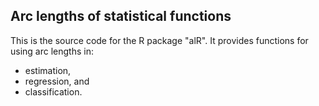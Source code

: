 ## Arc lengths of statistical functions

This is the source code for the R package "alR".  It provides functions for using arc lengths in:
* estimation,
* regression, and
* classification.